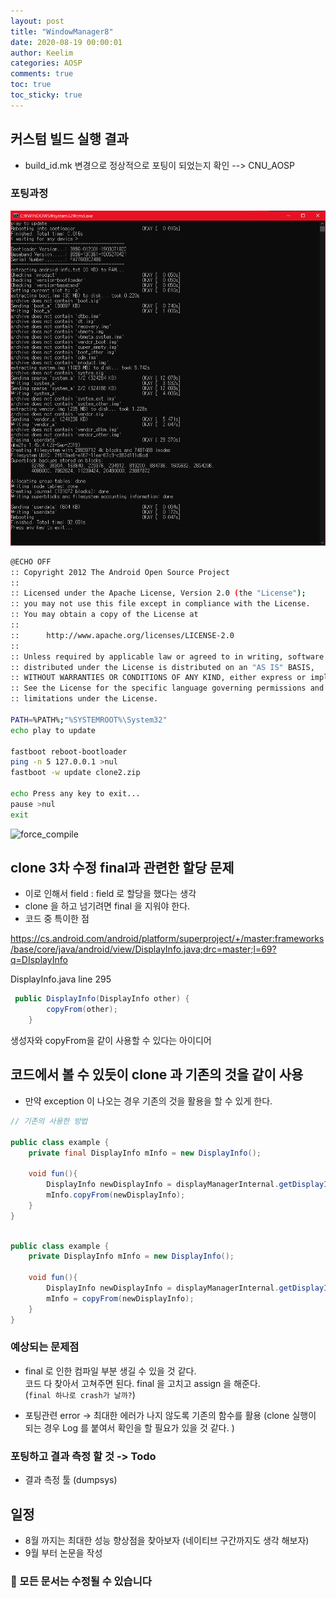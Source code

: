 ```yaml
---
layout: post
title: "WindowManager8"
date: 2020-08-19 00:00:01
author: Keelim
categories: AOSP
comments: true
toc: true
toc_sticky: true
---
```


## 커스텀 빌드 실행 결과

- build_id.mk 변경으로 정상적으로 포팅이 되었는지 확인 --> CNU_AOSP

### 포팅과정

![force_compile](https://github.com/keelim/AOSP/blob/master/docs/assets/po1.png?raw=true)

```sh
@ECHO OFF
:: Copyright 2012 The Android Open Source Project
::
:: Licensed under the Apache License, Version 2.0 (the "License");
:: you may not use this file except in compliance with the License.
:: You may obtain a copy of the License at
::
::      http://www.apache.org/licenses/LICENSE-2.0
::
:: Unless required by applicable law or agreed to in writing, software
:: distributed under the License is distributed on an "AS IS" BASIS,
:: WITHOUT WARRANTIES OR CONDITIONS OF ANY KIND, either express or implied.
:: See the License for the specific language governing permissions and
:: limitations under the License.

PATH=%PATH%;"%SYSTEMROOT%\System32"
echo play to update

fastboot reboot-bootloader
ping -n 5 127.0.0.1 >nul
fastboot -w update clone2.zip

echo Press any key to exit...
pause >nul
exit

```

![force_compile](https://github.com/keelim/AOSP/blob/master/docs/assets/1.gif?raw=true)

## clone 3차 수정 final과 관련한 할당 문제

- 이로 인해서 field : field 로 할당을 했다는 생각
- clone 을 하고 넘기려면 final 을 지워야 한다.
- 코드 중 특이한 점

<https://cs.android.com/android/platform/superproject/+/master:frameworks/base/core/java/android/view/DisplayInfo.java;drc=master;l=69?q=DIsplayInfo>

DisplayInfo.java line 295

```java
 public DisplayInfo(DisplayInfo other) {
        copyFrom(other);
    }
```

생성자와 copyFrom을 같이 사용할 수 있다는 아이디어

<script src="https://gist.github.com/keelim/5c78ca59e6f22598127dcf6fa2f292db.js"></script>

## 코드에서 볼 수 있듯이 clone 과 기존의 것을 같이 사용

- 만약 exception 이 나오는 경우 기존의 것을 활용을 할 수 있게 한다.

```java
// 기존의 사용한 방법

public class example {
    private final DisplayInfo mInfo = new DisplayInfo();

    void fun(){
        DisplayInfo newDisplayInfo = displayManagerInternal.getDisplayInfo(mDisplayId); // ����
        mInfo.copyFrom(newDisplayInfo);
    }
}
```

```java

public class example {
    private DisplayInfo mInfo = new DisplayInfo();

    void fun(){
        DisplayInfo newDisplayInfo = displayManagerInternal.getDisplayInfo(mDisplayId); // ����
        mInfo = copyFrom(newDisplayInfo);
    }
}

```

### 예상되는 문제점

- final 로 인한 컴파일 부분 생길 수 있을 것 같다.<br>
  코드 다 찾아서 고쳐주면 된다. final 을 고치고 assign 을 해준다. <br>
  (`final 하나로 crash가 날까?`)

- 포팅관련 error -> 최대한 에러가 나지 않도록 기존의 함수를 활용
  (clone 실행이 되는 경우 Log 를 붙여서 확인을 할 필요가 있을 것 같다. )

### 포팅하고 결과 측정 할 것 -> Todo

- 결과 측정 툴 (dumpsys)

## 일정

- 8월 까지는 최대한 성능 향상점을 찾아보자 (네이티브 구간까지도 생각 해보자)
- 9월 부터 논문을 작성

### 🧶 모든 문서는 수정될 수 있습니다
